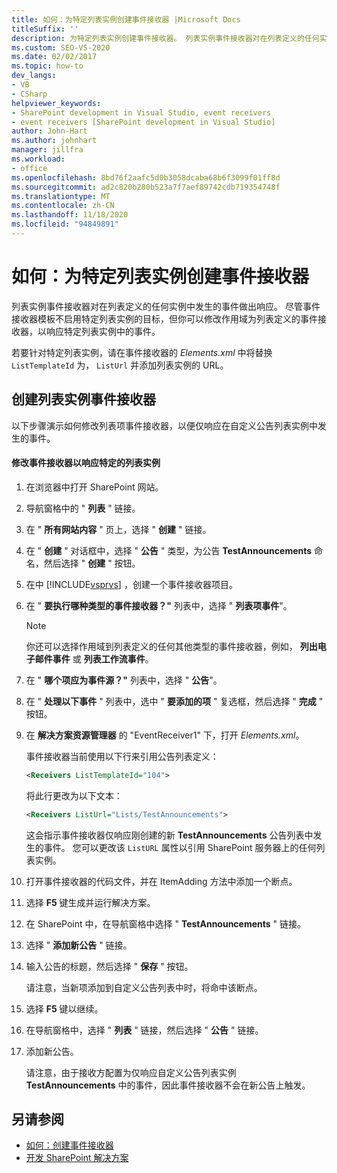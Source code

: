 ```yaml
---
title: 如何：为特定列表实例创建事件接收器 |Microsoft Docs
titleSuffix: ''
description: 为特定列表实例创建事件接收器。 列表实例事件接收器对在列表定义的任何实例中发生的事件做出响应。
ms.custom: SEO-VS-2020
ms.date: 02/02/2017
ms.topic: how-to
dev_langs:
- VB
- CSharp
helpviewer_keywords:
- SharePoint development in Visual Studio, event receivers
- event receivers [SharePoint development in Visual Studio]
author: John-Hart
ms.author: johnhart
manager: jillfra
ms.workload:
- office
ms.openlocfilehash: 8bd76f2aafc5d0b3058dcaba68b6f3099f01ff8d
ms.sourcegitcommit: ad2c820b280b523a7f7aef89742cdb719354748f
ms.translationtype: MT
ms.contentlocale: zh-CN
ms.lasthandoff: 11/18/2020
ms.locfileid: "94849891"
---
```

# <a name="how-to-create-an-event-receiver-for-a-specific-list-instance"></a>如何：为特定列表实例创建事件接收器
  列表实例事件接收器对在列表定义的任何实例中发生的事件做出响应。 尽管事件接收器模板不启用特定列表实例的目标，但你可以修改作用域为列表定义的事件接收器，以响应特定列表实例中的事件。

 若要针对特定列表实例，请在事件接收器的 *Elements.xml* 中将替换 `ListTemplateId` 为， `ListUrl` 并添加列表实例的 URL。

## <a name="create-a-list-instance-event-receiver"></a>创建列表实例事件接收器
 以下步骤演示如何修改列表项事件接收器，以便仅响应在自定义公告列表实例中发生的事件。

#### <a name="to-modify-an-event-receiver-to-respond-to-a-specific-list-instance"></a>修改事件接收器以响应特定的列表实例

1. 在浏览器中打开 SharePoint 网站。

2. 导航窗格中的 " **列表** " 链接。

3. 在 " **所有网站内容** " 页上，选择 " **创建** " 链接。

4. 在 " **创建** " 对话框中，选择 " **公告** " 类型，为公告 **TestAnnouncements** 命名，然后选择 " **创建** " 按钮。

5. 在中 [!INCLUDE[vsprvs](../sharepoint/includes/vsprvs-md.md)] ，创建一个事件接收器项目。

6. 在 " **要执行哪种类型的事件接收器？"** 列表中，选择 " **列表项事件**"。

    > [!NOTE]
    > 你还可以选择作用域到列表定义的任何其他类型的事件接收器，例如， **列出电子邮件事件** 或 **列表工作流事件**。

7. 在 " **哪个项应为事件源？"** 列表中，选择 " **公告**"。

8. 在 " **处理以下事件** " 列表中，选中 " **要添加的项** " 复选框，然后选择 " **完成** " 按钮。

9. 在 **解决方案资源管理器** 的 "EventReceiver1" 下，打开 *Elements.xml*。

     事件接收器当前使用以下行来引用公告列表定义：

    ```xml
    <Receivers ListTemplateId="104">
    ```

     将此行更改为以下文本：

    ```xml
    <Receivers ListUrl="Lists/TestAnnouncements">
    ```

     这会指示事件接收器仅响应刚创建的新 **TestAnnouncements** 公告列表中发生的事件。 您可以更改该 `ListURL` 属性以引用 SharePoint 服务器上的任何列表实例。

10. 打开事件接收器的代码文件，并在 ItemAdding 方法中添加一个断点。

11. 选择 **F5** 键生成并运行解决方案。

12. 在 SharePoint 中，在导航窗格中选择 " **TestAnnouncements** " 链接。

13. 选择 " **添加新公告** " 链接。

14. 输入公告的标题，然后选择 " **保存** " 按钮。

     请注意，当新项添加到自定义公告列表中时，将命中该断点。

15. 选择 **F5** 键以继续。

16. 在导航窗格中，选择 " **列表** " 链接，然后选择 " **公告** " 链接。

17. 添加新公告。

     请注意，由于接收方配置为仅响应自定义公告列表实例 **TestAnnouncements** 中的事件，因此事件接收器不会在新公告上触发。

## <a name="see-also"></a>另请参阅
- [如何：创建事件接收器](../sharepoint/how-to-create-an-event-receiver.md)
- [开发 SharePoint 解决方案](../sharepoint/developing-sharepoint-solutions.md)
